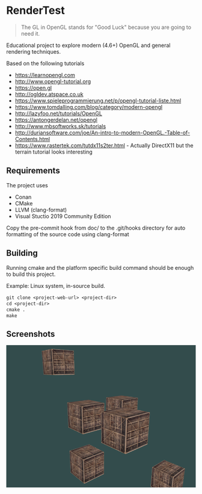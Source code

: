 # RenderTest

> The GL in OpenGL stands for "Good Luck" because you are going to need it.

Educational project to explore modern (4.6+) OpenGL and general rendering techniques.

Based on the following tutorials
* https://learnopengl.com
* http://www.opengl-tutorial.org
* https://open.gl
* http://ogldev.atspace.co.uk
* https://www.spieleprogrammierung.net/p/opengl-tutorial-liste.html
* https://www.tomdalling.com/blog/category/modern-opengl
* http://lazyfoo.net/tutorials/OpenGL
* https://antongerdelan.net/opengl
* http://www.mbsoftworks.sk/tutorials
* http://duriansoftware.com/joe/An-intro-to-modern-OpenGL.-Table-of-Contents.html
* https://www.rastertek.com/tutdx11s2ter.html - Actually DirectX11 but the terrain tutorial looks interesting

## Requirements

The project uses
* Conan
* CMake
* LLVM (clang-format)
* Visual Stuctio 2019 Community Edition

Copy the pre-commit hook from doc/ to the .git/hooks directory for auto formatting of the source code using clang-format

## Building

Running cmake and the platform specific build command should be enough to build this project.

Example: Linux system, in-source build.
 
```
git clone <project-web-url> <project-dir>
cd <project-dir>
cmake .
make
```

## Screenshots

![Look Around Camera](https://github.com/redagito/RenderTest/blob/master/doc/screen1_lookaroundcamera.png)